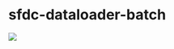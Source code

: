 # sfdc-dataloader-batch
<img src="http://cdn-ak.f.st-hatena.com/images/fotolife/t/tyoshikawa1106/20151108/20151108213126.png" />
